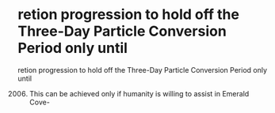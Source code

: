 # retion progression to hold off the Three-Day Particle Conversion Period only until

retion progression to hold off the Three-Day Particle Conversion Period only until



2006. This can be achieved only if humanity is willing to assist in Emerald Cove-